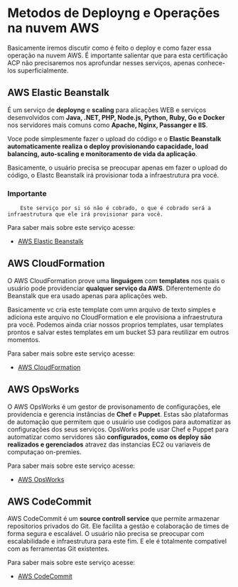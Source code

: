 # Metodos de Deployng e Operações na nuvem AWS

Basicamente iremos discutir como é feito o deploy e como fazer essa operação na nuvem AWS. 
É importante salientar que para esta certificação ACP não precisaremos nos aprofundar nesses serviços, apenas conhece-los superficialmente.

## AWS Elastic Beanstalk

É um serviço de **deployng** e **scaling** para alicações WEB e serviços desenvolvidos com
**Java, .NET, PHP, Node.js, Python, Ruby, Go e Docker** nos servidores mais comuns como
**Apache, Nginx, Passanger e IIS**.

Voce pode simplesmente fazer o upload do código e o **Elastic Beanstalk automaticamente realiza o deploy provisionando capacidade, load balancing, auto-scaling e monitoramento de vida da aplicação**.

Basicamente, o usuário precisa se preocupar apenas em fazer o upload do código, o Elastc Beanstalk irá provisionar toda a infraestrutura pra vocé. 

  ### Importante
        Este serviço por si só não é cobrado, o que é cobrado será a infraestrutura que ele irá provisionar para você.

  Para saber mais sobre este serviço acesse: 
    
  * [AWS Elastic Beanstalk](https://aws.amazon.com/pt/elasticbeanstalk/)


## AWS CloudFormation

O AWS CloudFormation prove uma **linguágem** com **templates** nos quais o usuário pode providenciar **qualquer serviço da AWS**. Diferentemente do Beanstalk que era usado apenas para aplicações web.

Basicamente vc cria este template com umn arquivo de texto simples e adiciona este arquivo no CloudFormation e ele provisiona a infraestrutura pra você. Podemos ainda criar nossos proprios templates, usar templates prontos e salvar estes templates em um bucket S3 para reutilizar em outros momentos.  


 Para saber mais sobre este serviço acesse: 
    
  * [AWS CloudFormation](https://docs.aws.amazon.com/pt_br/AWSCloudFormation/latest/UserGuide/Welcome.html)


  ## AWS OpsWorks

  O AWS OpsWorks é um gestor de provisonamento de configurações, ele providencia e gerencia instâncias de **Chef** e **Puppet**. Estas são plataformas de automação que permitem que o usuário use codigos para automatizar as configurações dos seus serviços. OpsWorks pode usar Chef e Puppet para automatizar como servidores são **configurados, como os deploy são realizados e gerenciados** atravez das instancias EC2 ou variaveis de computaçao on-premies.

   Para saber mais sobre este serviço acesse: 
    
  * [AWS OpsWorks](https://docs.aws.amazon.com/opsworks/latest/userguide/welcome.html)


  ## AWS CodeCommit

  AWS CodeCommit é um **source controll service** que permite armazenar repositorios privados do Git. Ele facilita a gestão e colaboração de times de forma segura e escalável. O usuário não precisa se preocupar com escalabilidade e infraestrutura para este fim. E ele é totalmente compativel com as ferramentas Git existentes.

 Para saber mais sobre este serviço acesse: 
    
  * [AWS CodeCommit](https://www.amazonaws.cn/en/codecommit/)